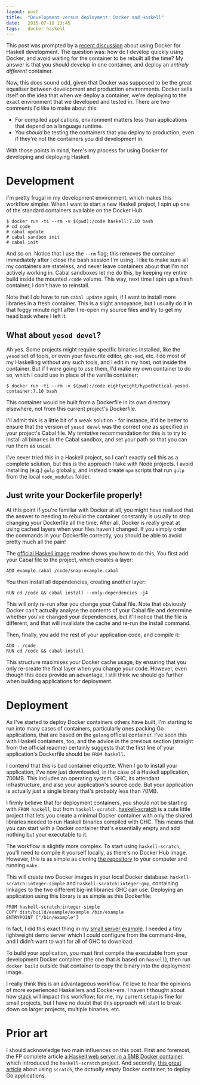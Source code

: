 ```yaml
---
layout: post
title:  "Development versus deployment: Docker and Haskell"
date:   2015-07-10 13:45
tags:   docker haskell
---
```


This post was prompted by a [recent discussion](https://www.reddit.com/r/haskell/comments/3bmzn8/how_can_i_improve_build_time_especially_on_docker/) about using Docker for Haskell development.
The question was: how do I develop quickly using Docker, and avoid waiting for the container to be rebuilt all the time?
My answer is that you should develop in one container, and deploy an _entirely different_ container.

Now, this does sound odd, given that Docker was supposed to be the great equaliser between development and production environments.
Docker sells itself on the idea that when we deploy a container, we're deploying to the exact environment that we developed and tested in.
There are two comments I'd like to make about this:

 * For compiled applications, environment matters less than applications that depend on a language runtime.
 * You _should_ be testing the containers that you deploy to production, even if they're not the containers you did development in.

With those points in mind, here's my process for using Docker for developing and deploying Haskell.

# Development

I'm pretty frugal in my development environment, which makes this workflow simpler.
When I want to start a new Haskell project, I spin up one of the standard containers available on the Docker Hub:

    $ docker run -ti --rm -v $(pwd):/code haskell:7.10 bash
    # cd code
    # cabal update
    # cabal sandbox init
    # cabal init

And so on.
Notice that I use the `--rm` flag; this removes the container immediately after I close the bash session I'm using.
I like to make sure all my containers are stateless, and never leave containers about that I'm not actively working in.
Cabal sandboxes let me do this, by keeping my entire build inside the mounted `/code` volume.
This way, next time I spin up a fresh container, I don't have to reinstall.

Note that I _do_ have to run `cabal update` again, if I want to install more libraries in a fresh container.
This is a slight annoyance, but I usually do it in that foggy minute right after I re-open my source files and try to get my head bask where I left it.

## What about `yesod devel`?

Ah yes.
Some projects might require specific binaries installed, like the `yesod` set of tools, or even your favourite editor, `ghc-mod`, etc.
I do most of my Haskelling without any such tools, and I edit in my host, not inside the container.
But if I _were_ going to use them, I'd make my own container to do so, which I could use in place of the vanilla container:

    $ docker run -ti --rm -v $(pwd):/code eightyeight/hypothetical-yesod-container:7.10 bash

This container would be built from a Dockerfile in its own directory elsewhere, not from this current project's Dockerfile.

I'll admit this is a little bit of a weak solution - for instance, it'd be better to ensure that the version of `yesod devel` was the correct one as specified in your project's Cabal file.
My _tentative_ recommendation for this is to try to install all binaries in the Cabal sandbox, and set your path so that you can run them as usual.

I've never tried this in a Haskell project, so I can't exactly sell this as a complete solution, but this is the approach I take with Node projects.
I avoid installing (e.g.) `gulp` globally, and instead create `npm` scripts that run `gulp` from the local `node_modules` folder.

## Just write your Dockerfile properly!

At this point if you're familiar with Docker at all, you might have realised that the answer to needing to rebuild the container constantly is usually to stop changing your Dockerfile all the time.
After all, Docker is really great at using cached layers when your files haven't changed.
If you simply order the commands in your Dockerfile correctly, you should be able to avoid pretty much all the pain!

The [official Haskell image](https://registry.hub.docker.com/_/haskell/) readme shows you how to do this.
You first add your Cabal file to the project, which creates a layer:

    ADD example.cabal /code/snap-example.cabal

You then install all dependencies, creating another layer:

    RUN cd /code && cabal install --only-dependencies -j4

This will only re-run after you change your Cabal file.
Note that obviously Docker can't actually analyse the contents of your Cabal file and determine whether you've changed your dependencies, but it'll notice that the file is different, and that will invalidate the cache and re-run the install command.

Then, finally, you add the rest of your application code, and compile it:

    ADD . /code
    RUN cd /code && cabal install

This structure maximises your Docker cache usage, by ensuring that you only re-create the final layer when you change your code.
However, even though this does provide an advantage, I still think we should go further when building applications for deployment.

# Deployment

As I've started to deploy Docker containers others have built, I'm starting to run into many cases of containers, particularly ones packing Go applications, that are based on the `golang` official container.
I've seen this with Haskell containers, too, and the advice in the previous section (straight from the official readme) certainly suggests that the first line of your application's Dockerfile should be `FROM haskell`.

I contend that this is bad container etiquette.
When I go to install your application, I've now just downloaded, in the case of a Haskell application, 700MB.
This includes an operating system, GHC, its attendant infrastructure, and also your application's source code.
But your application is actually just a single binary that's probably less than 70MB.

I firmly believe that for deployment containers, you should not be starting with `FROM haskell`, but from `haskell-scratch`.
[haskell-scratch](https://github.com/snoyberg/haskell-scratch) is a cute little project that lets you create a minimal Docker container with only the shared libraries needed to run Haskell binaries compiled with GHC.
This means that you can start with a Docker container that's essentially empty and add nothing but your executable to it.

The workflow is slightly more complex.
To start using `haskell-scratch`, you'll need to compile it yourself locally, as there's no Docker Hub image.
However, this is as simple as cloning [the repository](https://github.com/snoyberg/haskell-scratch) to your computer and running `make`.

This will create two Docker images in your local Docker database: `haskell-scratch:integer-simple` and `haskell-scratch:integer-gmp`, containing linkages to the two different big-int libraries GHC can use.
Deploying an application using this library is as simple as this Dockerfile:

    FROM haskell-scratch:integer-simple
    COPY dist/build/example/example /bin/example
    ENTRYPOINT ["/bin/example"]

In fact, I did this exact thing in my [small server example](https://github.com/eightyeight/srvr).
I needed a tiny lightweight demo server which I could configure from the command-line, and I didn't want to wait for all of GHC to download.

To build your application, you must first compile the executable from your development Docker container (the one that _is_ based on `haskell`), then run `docker build` outside that container to copy the binary into the deployment image.

I really think this is an advantageous workflow.
I'd love to hear the opinions of more experienced Haskellers and Docker-ers.
I haven't thought about how [stack](https://github.com/commercialhaskell/stack) will impact this workflow; for me, my current setup is fine for small projects, but I have no doubt that this approach will start to break down on larger projects, multiple binaries, etc.

# Prior art

I should acknowledge two main influences on this post.
First and foremost, the FP complete article [a Haskell web server in a 5MB Docker container](https://www.fpcomplete.com/blog/2015/05/haskell-web-server-in-5mb), which introduced the `haskell-scratch` project.
And secondly, [this great article](http://blog.xebia.com/2014/07/04/create-the-smallest-possible-docker-container/) about using `scratch`, the _actually empty_ Docker container, to deploy Go applications.
